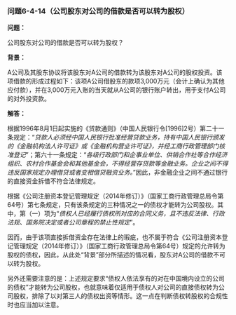 ### 问题6-4-14（公司股东对公司的借款是否可以转为股权）

**问题：**

公司股东对公司的借款是否可以转为股权？

**背景：**

A公司及其股东协议将该股东对A公司的借款转为该股东对A公司的股权投资。该项借款的形成过程如下：该项A公司借股东的款项3,000万元（会计上确认为其他应付款），并在3,000万元入账的当天就从A公司的银行账户转出，用于支付A公司的对外投资款。

**解答：**

根据1996年8月1日起实施的《贷款通则》（中国人民银行令[1996]2号）第二十一条规定：“*贷款人必须经中国人民银行批准经营贷款业务，持有中国人民银行颁发的《金融机构法人许可证》或《金融机构营业许可证》，并经工商行政管理部门核准登记*”；第六十一条规定：“*各级行政部门和企事业单位、供销合作社等合作经济组织、农村合作基金会和其他基金会，不得经营存贷款等金融业务。企业之间不得违反国家规定办理借贷或者变相借贷融资业务。*”因此，非金融企业之间不通过银行的直接资金拆借不符合法律规定。

根据《公司注册资本登记管理规定（2014年修订）》（国家工商行政管理总局令第64号）第七条规定，只有该条规定的三种情况之一的债权才能转为公司股权。其中，第（一）项为“*债权人已经履行债权所对应的合同义务，且不违反法律、行政法规、国务院决定或者公司章程的禁止性规定*”。

因而，由于该项直接拆借资金存在法律上的瑕疵，也不属于符合《公司注册资本登记管理规定（2014年修订）》（国家工商行政管理总局令第64号）规定的允许转为股权的债权，因此，从此处“背景”部分所描述的情况看，股东对A公司的借款不可以转为股权。

另外还需要注意的是：上述规定要求“债权人依法享有的对在中国境内设立的公司的债权”才能转为公司股权，也就意味着仅适用于债权人对公司的直接债权转为公司股权，排除了以对第三人的债权出资等情形。这一点在判断债权转股权的合规性时也应当加以注意。